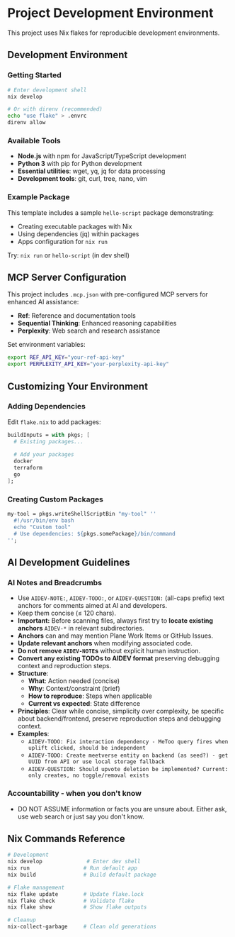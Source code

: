 # Project Development Environment

This project uses Nix flakes for reproducible development environments.

## Development Environment

### Getting Started
```bash
# Enter development shell
nix develop

# Or with direnv (recommended)
echo "use flake" > .envrc
direnv allow
```

### Available Tools
- **Node.js** with npm for JavaScript/TypeScript development
- **Python 3** with pip for Python development  
- **Essential utilities**: wget, yq, jq for data processing
- **Development tools**: git, curl, tree, nano, vim

### Example Package
This template includes a sample `hello-script` package demonstrating:
- Creating executable packages with Nix
- Using dependencies (jq) within packages
- Apps configuration for `nix run`

Try: `nix run` or `hello-script` (in dev shell)

## MCP Server Configuration

This project includes `.mcp.json` with pre-configured MCP servers for enhanced AI assistance:
- **Ref**: Reference and documentation tools
- **Sequential Thinking**: Enhanced reasoning capabilities
- **Perplexity**: Web search and research assistance

Set environment variables:
```bash
export REF_API_KEY="your-ref-api-key"
export PERPLEXITY_API_KEY="your-perplexity-api-key"
```

## Customizing Your Environment

### Adding Dependencies
Edit `flake.nix` to add packages:
```nix
buildInputs = with pkgs; [
  # Existing packages...
  
  # Add your packages
  docker
  terraform
  go
];
```

### Creating Custom Packages
```nix
my-tool = pkgs.writeShellScriptBin "my-tool" ''
  #!/usr/bin/env bash
  echo "Custom tool"
  # Use dependencies: ${pkgs.somePackage}/bin/command
'';
```

## AI Development Guidelines

### AI Notes and Breadcrumbs
- Use `AIDEV-NOTE:`, `AIDEV-TODO:`, or `AIDEV-QUESTION:` (all-caps prefix) text anchors for comments aimed at AI and developers.
- Keep them concise (≤ 120 chars).
- **Important:** Before scanning files, always first try to **locate existing anchors** `AIDEV-*` in relevant subdirectories.
- **Anchors** can and may mention Plane Work Items or GitHub Issues.
- **Update relevant anchors** when modifying associated code.
- **Do not remove `AIDEV-NOTE`s** without explicit human instruction.
- **Convert any existing TODOs to AIDEV format** preserving debugging context and reproduction steps.
- **Structure**:
  - **What**: Action needed (concise)
  - **Why**: Context/constraint (brief)
  - **How to reproduce**: Steps when applicable
  - **Current vs expected**: State difference
- **Principles**: Clear while concise, simplicity over complexity, be specific about backend/frontend, preserve reproduction steps and debugging context.
- **Examples**:
  - `AIDEV-TODO: Fix interaction dependency - MeToo query fires when uplift clicked, should be independent`
  - `AIDEV-TODO: Create meetverse entity on backend (as seed?) - get UUID from API or use local storage fallback`
  - `AIDEV-QUESTION: Should upvote deletion be implemented? Current: only creates, no toggle/removal exists`

### Accountability - when you don't know
- DO NOT ASSUME information or facts you are unsure about. Either ask, use web search or just say you don't know.

## Nix Commands Reference

```bash
# Development
nix develop              # Enter dev shell
nix run                 # Run default app
nix build               # Build default package

# Flake management
nix flake update        # Update flake.lock
nix flake check         # Validate flake
nix flake show          # Show flake outputs

# Cleanup
nix-collect-garbage     # Clean old generations
```